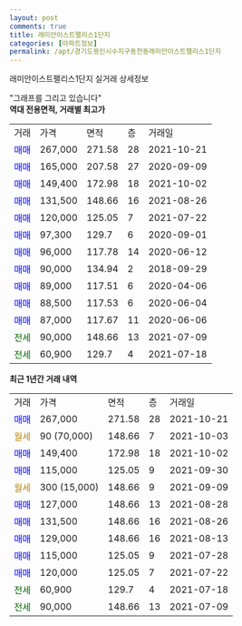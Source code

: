 ```yaml
---
layout: post
comments: true
title: 래미안이스트팰리스1단지
categories: [아파트정보]
permalink: /apt/경기도용인시수지구동천동래미안이스트팰리스1단지
---
```


래미안이스트팰리스1단지 실거래 상세정보

<script type="text/javascript">
  google.charts.load('current', {'packages':['line', 'corechart']});
  google.charts.setOnLoadCallback(drawChart);

  function drawChart() {
    var data = new google.visualization.DataTable();
    data.addColumn('date', '거래일');
    data.addColumn('number', "매매");
    data.addColumn('number', "전세");
    data.addColumn('number', "전매");

    data.addRows([[new Date(Date.parse("2021-10-21")), 267000, null, null], [new Date(Date.parse("2021-10-03")), null, null, null], [new Date(Date.parse("2021-10-02")), 149400, null, null], [new Date(Date.parse("2021-09-30")), 115000, null, null], [new Date(Date.parse("2021-09-09")), null, null, null], [new Date(Date.parse("2021-08-28")), 127000, null, null], [new Date(Date.parse("2021-08-26")), 131500, null, null], [new Date(Date.parse("2021-08-13")), 129000, null, null], [new Date(Date.parse("2021-07-28")), 115000, null, null], [new Date(Date.parse("2021-07-22")), 120000, null, null], [new Date(Date.parse("2021-07-18")), null, 60900, null], [new Date(Date.parse("2021-07-09")), null, 90000, null]]);

    var options = {
      hAxis: {
        format: 'yyyy/MM/dd'
      },    
      lineWidth: 0,
      pointsVisible: true,    
      title: '최근 1년간 유형별 실거래가 분포',
      legend: { position: 'bottom' }
    };

    var formatter = new google.visualization.NumberFormat({pattern:'###,###'} );
    formatter.format(data, 1);
    formatter.format(data, 2);
    
    setTimeout(function() {
        var chart = new google.visualization.LineChart(document.getElementById('columnchart_material'));
        chart.draw(data, (options));
        document.getElementById('loading').style.display = 'none';
    }, 200);
  }
</script>


<div id="loading" style="z-index:20; display: block; margin-left: 0px">"그래프를 그리고 있습니다"</div>
<div id="columnchart_material" style="width: 95%; margin-left: 0px; display: block"></div>
<!-- contents start -->
<b>역대 전용면적, 거래별 최고가</b>
<table class="sortable">
    <tr>
      <td>거래</td>
      <td>가격</td>
      <td>면적</td>
      <td>층</td>
      <td>거래일</td>
    </tr>
        <tr>
          <td><a style="color: blue">매매</a></td>
          <td>267,000</td>
          <td>271.58</td>
          <td>28</td>
          <td>2021-10-21</td>
        </tr>            <tr>
          <td><a style="color: blue">매매</a></td>
          <td>165,000</td>
          <td>207.58</td>
          <td>27</td>
          <td>2020-09-09</td>
        </tr>            <tr>
          <td><a style="color: blue">매매</a></td>
          <td>149,400</td>
          <td>172.98</td>
          <td>18</td>
          <td>2021-10-02</td>
        </tr>            <tr>
          <td><a style="color: blue">매매</a></td>
          <td>131,500</td>
          <td>148.66</td>
          <td>16</td>
          <td>2021-08-26</td>
        </tr>            <tr>
          <td><a style="color: blue">매매</a></td>
          <td>120,000</td>
          <td>125.05</td>
          <td>7</td>
          <td>2021-07-22</td>
        </tr>            <tr>
          <td><a style="color: blue">매매</a></td>
          <td>97,300</td>
          <td>129.7</td>
          <td>6</td>
          <td>2020-09-01</td>
        </tr>            <tr>
          <td><a style="color: blue">매매</a></td>
          <td>96,000</td>
          <td>117.78</td>
          <td>14</td>
          <td>2020-06-12</td>
        </tr>            <tr>
          <td><a style="color: blue">매매</a></td>
          <td>90,000</td>
          <td>134.94</td>
          <td>2</td>
          <td>2018-09-29</td>
        </tr>            <tr>
          <td><a style="color: blue">매매</a></td>
          <td>89,000</td>
          <td>117.51</td>
          <td>6</td>
          <td>2020-04-06</td>
        </tr>            <tr>
          <td><a style="color: blue">매매</a></td>
          <td>88,500</td>
          <td>117.53</td>
          <td>6</td>
          <td>2020-06-04</td>
        </tr>            <tr>
          <td><a style="color: blue">매매</a></td>
          <td>87,000</td>
          <td>117.67</td>
          <td>11</td>
          <td>2020-06-06</td>
        </tr>        
        <tr>
              <td><a style="color: darkgreen">전세</a></td>
              <td>90,000</td>
              <td>148.66</td>
              <td>13</td>
              <td>2021-07-09</td>
            </tr>            <tr>
              <td><a style="color: darkgreen">전세</a></td>
              <td>60,900</td>
              <td>129.7</td>
              <td>4</td>
              <td>2021-07-18</td>
            </tr>        
    
</table>

<b>최근 1년간 거래 내역</b>

<table class="sortable">
    <tr>
      <td>거래</td>
      <td>가격</td>
      <td>면적</td>
      <td>층</td>
      <td>거래일</td>
    </tr>
    <tr>
      <td><a style="color: blue">매매</a></td>
      <td>267,000</td>
      <td>271.58</td>
      <td>28</td>
      <td>2021-10-21</td>
    </tr>          <tr>
      <td><a style="color: darkgoldenrod">월세</a></td>
      <td>90 (70,000)</td>
      <td>148.66</td>
      <td>7</td>
      <td>2021-10-03</td>
    </tr>          <tr>
      <td><a style="color: blue">매매</a></td>
      <td>149,400</td>
      <td>172.98</td>
      <td>18</td>
      <td>2021-10-02</td>
    </tr>          <tr>
      <td><a style="color: blue">매매</a></td>
      <td>115,000</td>
      <td>125.05</td>
      <td>9</td>
      <td>2021-09-30</td>
    </tr>          <tr>
      <td><a style="color: darkgoldenrod">월세</a></td>
      <td>300 (15,000)</td>
      <td>148.66</td>
      <td>9</td>
      <td>2021-09-09</td>
    </tr>          <tr>
      <td><a style="color: blue">매매</a></td>
      <td>127,000</td>
      <td>148.66</td>
      <td>13</td>
      <td>2021-08-28</td>
    </tr>          <tr>
      <td><a style="color: blue">매매</a></td>
      <td>131,500</td>
      <td>148.66</td>
      <td>16</td>
      <td>2021-08-26</td>
    </tr>          <tr>
      <td><a style="color: blue">매매</a></td>
      <td>129,000</td>
      <td>148.66</td>
      <td>16</td>
      <td>2021-08-13</td>
    </tr>          <tr>
      <td><a style="color: blue">매매</a></td>
      <td>115,000</td>
      <td>125.05</td>
      <td>9</td>
      <td>2021-07-28</td>
    </tr>          <tr>
      <td><a style="color: blue">매매</a></td>
      <td>120,000</td>
      <td>125.05</td>
      <td>7</td>
      <td>2021-07-22</td>
    </tr>          <tr>
      <td><a style="color: darkgreen">전세</a></td>
      <td>60,900</td>
      <td>129.7</td>
      <td>4</td>
      <td>2021-07-18</td>
    </tr>          <tr>
      <td><a style="color: darkgreen">전세</a></td>
      <td>90,000</td>
      <td>148.66</td>
      <td>13</td>
      <td>2021-07-09</td>
    </tr>      </table>
<!-- contents end -->    

